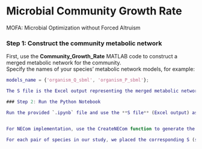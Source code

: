 # Microbial Community Growth Rate

MOFA: Microbial Optimization without Forced Altruism

### Step 1: Construct the community metabolic network

First, use the **Community_Growth_Rate** MATLAB code to construct a merged metabolic network for the community.  
Specify the names of your species’ metabolic network models, for example:

```matlab
models_name = {'organism_Q_sbml', 'organism_P_sbml'};

The S file is the Excel output representing the merged metabolic network of the community model.

### Step 2: Run the Python Notebook

Run the provided `.ipynb` file and use the **S file** (Excel output) as input to compute the community growth rate.


For NECom implementation, use the CreateNECom function to generate the stoichiometric matrix for each species, ensuring compatibility with the NECom framework.

For each pair of species in our study, we placed the corresponding S (stoichiometric) Excel file in their respective folders, updated the file path in the read_excel function, and then ran the method’s function.
